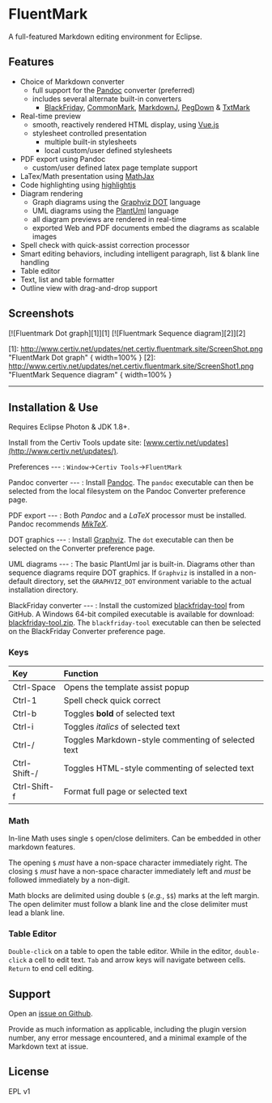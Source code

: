 # FluentMark

A full-featured Markdown editing environment for Eclipse.

## Features 

+ Choice of Markdown converter
    - full support for the [Pandoc](https://pandoc.org) converter (preferred)
    - includes several alternate built-in converters
        + [BlackFriday](https://github.com/russross/blackfriday), [CommonMark](https://github.com/jgm/CommonMark), 
          [MarkdownJ](https://github.com/myabc/markdownj), [PegDown](https://github.com/sirthias/pegdown) 
          & [TxtMark](https://github.com/rjeschke/txtmark)
+ Real-time preview
    - smooth, reactively rendered HTML display, using [Vue.js](https://vuejs.org/)
    - stylesheet controlled presentation
        + multiple built-in stylesheets
        + local custom/user defined stylesheets
+ PDF export using Pandoc
    - custom/user defined latex page template support
+ LaTex/Math presentation using [MathJax](https://www.mathjax.org/)
+ Code highlighting using [highlightjs](https://highlightjs.org/)
+ Diagram rendering
    - Graph diagrams using the [Graphviz DOT](http://www.graphviz.org/) language
    - UML diagrams using the [PlantUml](http://www.graphviz.org/) language
    - all diagram previews are rendered in real-time
    - exported Web and PDF documents embed the diagrams as scalable images
+ Spell check with quick-assist correction processor
+ Smart editing behaviors, including intelligent paragraph, list & blank line handling
+ Table editor
+ Text, list and table formatter
+ Outline view with drag-and-drop support

## Screenshots

[![Fluentmark Dot graph][1]][1] [![Fluentmark Sequence diagram][2]][2]

[1]: http://www.certiv.net/updates/net.certiv.fluentmark.site/ScreenShot.png "FluentMark Dot graph" { width=100% }
[2]: http://www.certiv.net/updates/net.certiv.fluentmark.site/ScreenShot1.png "FluentMark Sequence diagram" { width=100% }


---

## Installation & Use

Requires Eclipse Photon & JDK 1.8+.

Install from the Certiv Tools update site: [www.certiv.net/updates](http://www.certiv.net/updates/).

Preferences ---
: `Window`&rarr;`Certiv Tools`&rarr;`FluentMark`  

Pandoc converter ---
: Install [Pandoc](https://pandoc.org). The `pandoc` executable can then be 
selected from the local filesystem on the Pandoc Converter preference page.

PDF export ---
: Both *Pandoc* and a _LaTeX_ processor must be installed. 
Pandoc recommends [*MikTeX*](https://miktex.org/).

DOT graphics ---
: Install [Graphviz](http://www.graphviz.org/download.php). 
The `dot` executable can then be selected on the Converter preference page. 

UML diagrams ---
: The basic PlantUml jar is built-in. Diagrams other than sequence diagrams require
DOT graphics. If `Graphviz` is installed in a non-default directory, set the `GRAPHVIZ_DOT` 
environment variable to the actual installation directory. 

BlackFriday converter ---
: Install the customized [blackfriday-tool](https://github.com/grosenberg/blackfriday-tool) 
from GitHub. A Windows 64-bit compiled executable is available for download: 
[blackfriday-tool.zip](http://www.certiv.net/updates/net.certiv.fluentmark.site/blackfriday-tool.zip).
The `blackfriday-tool` executable can then be selected on the BlackFriday Converter preference page.

### Keys

|Key         |Function                                          |
|:-----------|:-------------------------------------------------|
|Ctrl-Space  |Opens the template assist popup                   |
|Ctrl-1      |Spell check quick correct                         |
|Ctrl-b      |Toggles **bold** of selected text                 |
|Ctrl-i      |Toggles _italics_ of selected text                |
|Ctrl-/      |Toggles Markdown-style commenting of selected text|
|Ctrl-Shift-/|Toggles HTML-style commenting of selected text    |
|Ctrl-Shift-f|Format full page or selected text                 |

### Math

In-line Math uses single `$` open/close delimiters. Can be embedded in other markdown 
features.

The opening `$` _must_ have a non-space character immediately right.  The closing 
`$` _must_ have a non-space character immediately left and _must_ be followed immediately 
by a non-digit. 

Math blocks are delimited using double `$` (*e.g.*, `$$`) marks at the left margin. 
The open delimiter must follow a blank line and the close delimiter must lead a blank 
line.


### Table Editor

`Double-click` on a table to open the table editor. While in the editor, `double-click` 
a cell to edit text. `Tab` and arrow keys will navigate between cells. `Return` to 
end cell editing.

## Support

Open an [issue on Github](https://github.com/grosenberg/fluentmark/issues). 

Provide as much information as applicable, including the plugin version number, any 
error message encountered, and a minimal example of the Markdown text at issue.

## License

EPL v1


